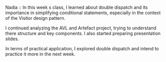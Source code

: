 Nadia ::
In this week s class, I learned about double dispatch and its importance in simplifying conditional statements, especially in the context of the Visitor design pattern.

I continued analyzing the AVL and Artefact project, trying to understand there structure and key components. I also started preparing presentation slides.

In terms of practical application, I explored double dispatch and intend to practice it more in the next week. 


